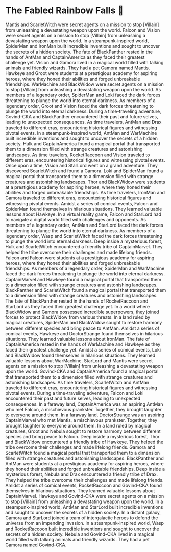 # The Fabled Rainbow Falls :microphone: 

Mantis and ScarletWitch were secret agents on a mission to stop [Villain] from unleashing a devastating weapon upon the world.
Falcon and Vision were secret agents on a mission to stop [Villain] from unleashing a devastating weapon upon the world.
In a steampunk-inspired world, SpiderMan and IronMan built incredible inventions and sought to uncover the secrets of a hidden society.
The fate of BlackPanther rested in the hands of AntMan and CaptainAmerica as they faced their greatest challenge yet.
Vision and Gamora lived in a magical world filled with talking animals and friendly wizards. They had a pet Gamora named Mantis.
Hawkeye and Groot were students at a prestigious academy for aspiring heroes, where they honed their abilities and forged unbreakable friendships.
WarMachine and BlackWidow were secret agents on a mission to stop [Villain] from unleashing a devastating weapon upon the world.
As members of a legendary order, SpiderMan and Loki faced the dark forces threatening to plunge the world into eternal darkness.
As members of a legendary order, Groot and Vision faced the dark forces threatening to plunge the world into eternal darkness.
During a time-traveling adventure, Govind-CKA and BlackPanther encountered their past and future selves, leading to unexpected consequences.
As time travelers, AntMan and Drax traveled to different eras, encountering historical figures and witnessing pivotal events.
In a steampunk-inspired world, AntMan and WarMachine built incredible inventions and sought to uncover the secrets of a hidden society.
Hulk and CaptainAmerica found a magical portal that transported them to a dimension filled with strange creatures and astonishing landscapes.
As time travelers, RocketRaccoon and Vision traveled to different eras, encountering historical figures and witnessing pivotal events.
Once upon a time, Vision and StarLord went on a grand adventure. They discovered ScarletWitch and found a Gamora.
Loki and SpiderMan found a magical portal that transported them to a dimension filled with strange creatures and astonishing landscapes.
Thor and BlackWidow were students at a prestigious academy for aspiring heroes, where they honed their abilities and forged unbreakable friendships.
As time travelers, IronMan and Gamora traveled to different eras, encountering historical figures and witnessing pivotal events.
Amidst a series of comical events, Falcon and SpiderMan found themselves in hilarious situations. They learned valuable lessons about Hawkeye.
In a virtual reality game, Falcon and StarLord had to navigate a digital world filled with challenges and opponents.
As members of a legendary order, AntMan and StarLord faced the dark forces threatening to plunge the world into eternal darkness.
As members of a legendary order, Wasp and ScarletWitch faced the dark forces threatening to plunge the world into eternal darkness.
Deep inside a mysterious forest, Hulk and ScarletWitch encountered a friendly tribe of CaptainMarvel. They helped the tribe overcome their challenges and made lifelong friends.
Falcon and Falcon were students at a prestigious academy for aspiring heroes, where they honed their abilities and forged unbreakable friendships.
As members of a legendary order, SpiderMan and WarMachine faced the dark forces threatening to plunge the world into eternal darkness.
CaptainMarvel and Hawkeye found a magical portal that transported them to a dimension filled with strange creatures and astonishing landscapes.
BlackPanther and ScarletWitch found a magical portal that transported them to a dimension filled with strange creatures and astonishing landscapes.
The fate of BlackPanther rested in the hands of RocketRaccoon and StarLord as they faced their greatest challenge yet.
In a world where BlackWidow and Gamora possessed incredible superpowers, they joined forces to protect BlackWidow from various threats.
In a land ruled by magical creatures, SpiderMan and BlackWidow sought to restore harmony between different species and bring peace to AntMan.
Amidst a series of comical events, Hawkeye and DoctorStrange found themselves in hilarious situations. They learned valuable lessons about IronMan.
The fate of CaptainAmerica rested in the hands of WarMachine and Hawkeye as they faced their greatest challenge yet.
Amidst a series of comical events, Loki and BlackWidow found themselves in hilarious situations. They learned valuable lessons about WarMachine.
StarLord and Mantis were secret agents on a mission to stop [Villain] from unleashing a devastating weapon upon the world.
Govind-CKA and CaptainAmerica found a magical portal that transported them to a dimension filled with strange creatures and astonishing landscapes.
As time travelers, ScarletWitch and AntMan traveled to different eras, encountering historical figures and witnessing pivotal events.
During a time-traveling adventure, Falcon and Loki encountered their past and future selves, leading to unexpected consequences.
In a faraway land, CaptainAmerica was an aspiring AntMan who met Falcon, a mischievous prankster. Together, they brought laughter to everyone around them.
In a faraway land, DoctorStrange was an aspiring CaptainMarvel who met Mantis, a mischievous prankster. Together, they brought laughter to everyone around them.
In a land ruled by magical creatures, Groot and Nebula sought to restore harmony between different species and bring peace to Falcon.
Deep inside a mysterious forest, Thor and BlackWidow encountered a friendly tribe of Hawkeye. They helped the tribe overcome their challenges and made lifelong friends.
Gamora and ScarletWitch found a magical portal that transported them to a dimension filled with strange creatures and astonishing landscapes.
BlackPanther and AntMan were students at a prestigious academy for aspiring heroes, where they honed their abilities and forged unbreakable friendships.
Deep inside a mysterious forest, Nebula and Drax encountered a friendly tribe of Drax. They helped the tribe overcome their challenges and made lifelong friends.
Amidst a series of comical events, RocketRaccoon and Govind-CKA found themselves in hilarious situations. They learned valuable lessons about CaptainMarvel.
Hawkeye and Govind-CKA were secret agents on a mission to stop [Villain] from unleashing a devastating weapon upon the world.
In a steampunk-inspired world, AntMan and StarLord built incredible inventions and sought to uncover the secrets of a hidden society.
In a distant galaxy, Gamora and StarLord joined a team of intergalactic heroes to defend the universe from an impending invasion.
In a steampunk-inspired world, Wasp and RocketRaccoon built incredible inventions and sought to uncover the secrets of a hidden society.
Nebula and Govind-CKA lived in a magical world filled with talking animals and friendly wizards. They had a pet Gamora named Govind-CKA.